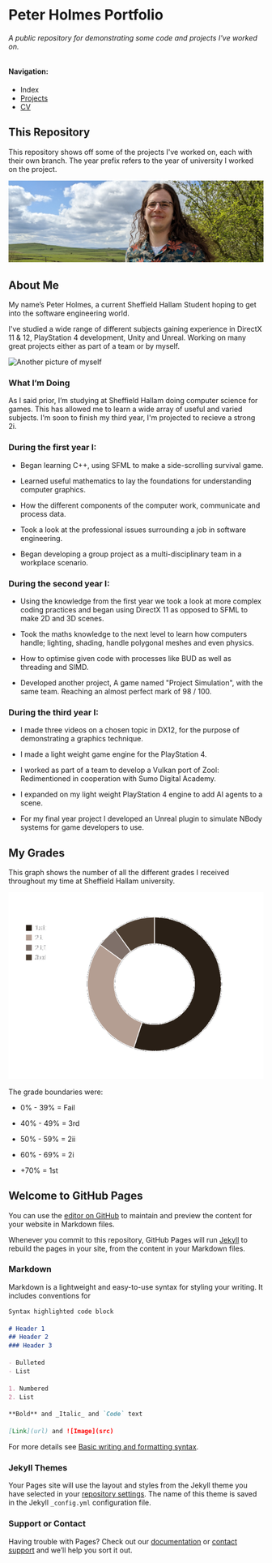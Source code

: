 # Peter Holmes Portfolio
###### A public repository for demonstrating some code and projects I've worked on.

#### Navigation:
- Index
- [Projects](projects.md)
- [CV](CV.md)

## This Repository
This repository shows off some of the projects I've worked on, each with their own branch. The year prefix refers to the year of university I worked on the project.

![A picture of myself](/Images/Edited/PXL_20220418_125244626.jpg)

## About Me
My name’s Peter Holmes, a current Sheffield Hallam Student hoping to get into the software engineering world.

I've studied a wide range of different subjects gaining experience in DirectX 11 & 12, PlayStation 4 development, Unity and Unreal. Working on many great projects either as part of a team or by myself.

![Another picture of myself](/Images/Edited/PXL_20220418_135309084.jpg)

### What I’m Doing
As I said prior, I’m studying at Sheffield Hallam doing computer science for games. This has allowed me to learn a wide array of useful and varied subjects. I’m soon to finish my third year, I'm projected to recieve a strong 2i.

### During the first year I:

- Began learning C++, using SFML to make a side-scrolling survival game.

- Learned useful mathematics to lay the foundations for understanding computer graphics.

- How the different components of the computer work, communicate and process data.

- Took a look at the professional issues surrounding a job in software engineering.

- Began developing a group project as a multi-disciplinary team in a workplace scenario.

### During the second year I:

- Using the knowledge from the first year we took a look at more complex coding practices and began using DirectX 11 as opposed to SFML to make 2D and 3D scenes.

- Took the maths knowledge to the next level to learn how computers handle; lighting, shading, handle polygonal meshes and even physics.

- How to optimise given code with processes like BUD as well as threading and SIMD.

- Developed another project, A game named "Project Simulation", with the same team. Reaching an almost perfect mark of 98 / 100.

### During the third year I:

- I made three videos on a chosen topic in DX12, for the purpose of demonstrating a graphics technique.

- I made a light weight game engine for the PlayStation 4.

- I worked as part of a team to develop a Vulkan port of Zool: Redimentioned in cooperation with Sumo Digital Academy.

- I expanded on my light weight PlayStation 4 engine to add AI agents to a scene.

- For my final year project I developed an Unreal plugin to simulate NBody systems for game developers to use.

## My Grades

This graph shows the number of all the different grades I received throughout my time at Sheffield Hallam university.

![A pie chart showing my grades](/Images/Original/gradeGraph.png)

The grade boundaries were:

- 0% - 39% = Fail

- 40% - 49% = 3rd

- 50% - 59% = 2ii

- 60% - 69% = 2i

- +70% = 1st





## Welcome to GitHub Pages

You can use the [editor on GitHub](https://github.com/PHolmes1011/Portfolio-Peter-Holmes/edit/gh-pages/index.md) to maintain and preview the content for your website in Markdown files.

Whenever you commit to this repository, GitHub Pages will run [Jekyll](https://jekyllrb.com/) to rebuild the pages in your site, from the content in your Markdown files.

### Markdown

Markdown is a lightweight and easy-to-use syntax for styling your writing. It includes conventions for

```markdown
Syntax highlighted code block

# Header 1
## Header 2
### Header 3

- Bulleted
- List

1. Numbered
2. List

**Bold** and _Italic_ and `Code` text

[Link](url) and ![Image](src)
```

For more details see [Basic writing and formatting syntax](https://docs.github.com/en/github/writing-on-github/getting-started-with-writing-and-formatting-on-github/basic-writing-and-formatting-syntax).

### Jekyll Themes

Your Pages site will use the layout and styles from the Jekyll theme you have selected in your [repository settings](https://github.com/PHolmes1011/Portfolio-Peter-Holmes/settings/pages). The name of this theme is saved in the Jekyll `_config.yml` configuration file.

### Support or Contact

Having trouble with Pages? Check out our [documentation](https://docs.github.com/categories/github-pages-basics/) or [contact support](https://support.github.com/contact) and we’ll help you sort it out.
